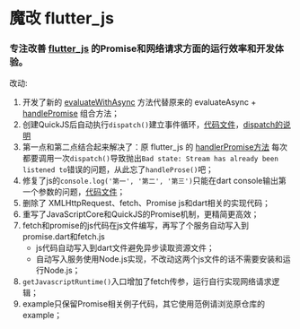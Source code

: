 # 魔改 flutter_js

### 专注改善 [flutter_js](https://github.com/abner/flutter_js) 的Promise和网络请求方面的运行效率和开发体验。

改动:

1. 开发了新的 [evaluateWithAsync](/lib/extension/promise.dart#L46) 方法代替原来的 evaluateAsync + [handlePromise](https://github.com/abner/flutter_js/blob/0dbf4138da63d1cfdd5ad4d53b9bdd974c4dfcfd/lib/extensions/handle_promises.dart#L96)
   组合方法；
1. 创建QuickJS后自动执行`dispatch()`建立事件循环，[代码文件](./lib/flutter_js.dart#L28)，[dispatch的说明](https://github.com/ekibun/flutter_qjs/blob/master/README-CN.md#%E5%9F%BA%E6%9C%AC%E4%BD%BF%E7%94%A8)
1. 第一点和第二点结合起来解决了：原 flutter_js 的 [handlerPromise方法](https://github.com/abner/flutter_js/blob/0dbf4138da63d1cfdd5ad4d53b9bdd974c4dfcfd/example/lib/main.dart#L128) 每次都要调用一次`dispatch()`导致抛出`Bad state: Stream has already been listened to`错误的问题，从此忘了`handleProse()`吧；
1. 修复了js的`console.log('第一', '第二', '第三')`只能在dart console输出第一个参数的问题，[代码文件](./lib/javascript_runtime.dart#L110)；
1. 删除了 XMLHttpRequest、fetch、Promise js和dart相关的实现代码；
1. 重写了JavaScriptCore和QuickJS的Promise机制，更精简更高效；
1. fetch和promise的js代码在js文件编写，再写了个服务自动写入到promise.dart和fetch.js
    * js代码自动写入到dart文件避免异步读取资源文件；
    * 自动写入服务使用Node.js实现，不改动这两个js文件的话不需要安装和运行Node.js；
1. `getJavascriptRuntime()`入口增加了fetch传参，运行自行实现网络请求逻辑；
1. example只保留Promise相关例子代码，其它使用范例请浏览原仓库的example；